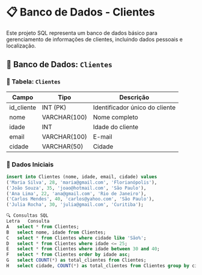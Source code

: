 # 📋 Banco de Dados - Clientes

Este projeto SQL representa um banco de dados básico para gerenciamento de informações de clientes, incluindo dados pessoais e localização.

## 💾 Banco de Dados: `Clientes`

### 🧾 Tabela: `Clientes`

| Campo       | Tipo           | Descrição                       |
|-------------|----------------|----------------------------------|
| id_cliente  | INT (PK)       | Identificador único do cliente  |
| nome        | VARCHAR(100)   | Nome completo                   |
| idade       | INT            | Idade do cliente                |
| email       | VARCHAR(100)   | E-mail                          |
| cidade      | VARCHAR(50)    | Cidade                          |

### 🔽 Dados Iniciais

```sql
insert into Clientes (nome, idade, email, cidade) values
('Maria Silva', 28, 'maria@gmail.com', 'Florianópolis'),
('João Souza', 35, 'joao@hotmail.com', 'São Paulo'),
('Ana Lima', 22, 'ana@gmail.com', 'Rio de Janeiro'),
('Carlos Mendes', 40, 'carlos@yahoo.com', 'São Paulo'),
('Julia Rocha', 30, 'julia@gmail.com', 'Curitiba');

🔍 Consultas SQL
Letra	Consulta
A	select * from Clientes;
B	select nome, idade from Clientes;
C	select * from Clientes where cidade like 'São%';
D	select * from Clientes where idade <= 25;
E	select * from Clientes where idade between 30 and 40;
F	select * from Clientes order by idade asc;
G	select COUNT(*) as total_clientes from Clientes;
H	select cidade, COUNT(*) as total_clientes from Clientes group by cidade;
